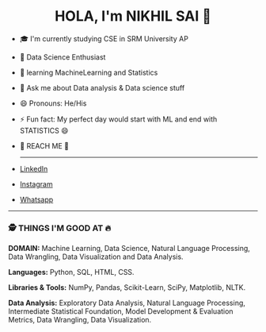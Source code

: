 <html> 
    <head>
      <center>
      <h1> HOLA, I'm NIKHIL SAI 👋 </h1></head>
      </center>

</html>
 
    
- 🎓 I'm currently studying CSE in SRM University AP
- 🌱 Data Science Enthusiast 
- 🤔 learning MachineLearning and Statistics 
- 💬 Ask me about Data analysis & Data science stuff
- 😄 Pronouns: He/His 
- ⚡ Fun fact: My perfect day would start with ML and end with STATISTICS 😄


- 📱 REACH ME 🤝<html>
    <hr>
    </html>
- [LinkedIn](https://www.linkedin.com/in/nikhil-sai-kanchanapally-077a49206/)
- [Instagram](https://www.instagram.com/_nikhil_nani1432__/)
- [Whatsapp](https://api.whatsapp.com/send/?phone=918897082386&text&app_absent=0) 
<html>
    <hr>
    </html>
    
<html>
    <h3>🕵 THINGS I'M GOOD AT 🔥 </h3>
    </html>
  
**DOMAIN:**  Machine Learning, Data Science, Natural Language Processing, Data Wrangling, Data Visualization and Data Analysis.

**Languages:**  Python, SQL, HTML, CSS.

**Libraries & Tools:** NumPy, Pandas, Scikit-Learn, SciPy, Matplotlib, NLTK.

**Data Analysis:** Exploratory Data Analysis, Natural Language Processing, Intermediate Statistical Foundation, Model Development & Evaluation Metrics, Data Wrangling, Data Visualization.


    
